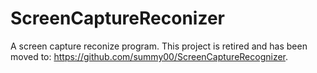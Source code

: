 ScreenCaptureReconizer
======================

A screen capture reconize program.
This project is retired and has been moved to: https://github.com/summy00/ScreenCaptureRecognizer.
